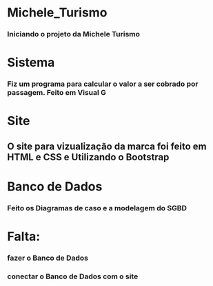 # Michele_Turismo

### Iniciando o projeto da Michele Turismo
# Sistema
### Fiz um programa para calcular o valor a ser cobrado por passagem. Feito em Visual G
# Site
## O site para vizualização da marca foi feito em HTML e CSS e Utilizando o Bootstrap
# Banco de Dados
### Feito os Diagramas de caso e a modelagem do SGBD

# Falta:
### fazer o Banco de Dados
### conectar o Banco de Dados com o site
